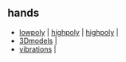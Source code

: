 ## hands

* [lowpoly](https://eminet666.github.io/eminet_VR/x_hands/0_hands_lowpoly.html) |
[highpoly](https://eminet666.github.io/eminet_VR/x_hands/0_hands_highpoly.html) |
[highpoly](https://eminet666.github.io/eminet_VR/x_hands/0_hands_toons.html) |
* [3Dmodels](https://eminet666.github.io/eminet_VR/x_hands/1_hands_3Dmodels.html) |
* [vibrations](https://eminet666.github.io/eminet_VR/x_hands/2_hands_vibrations.html) |